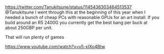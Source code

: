https://twitter.com/Tanukitsune/status/1145436303464513537 @Tanukitsune I went through this at the beginning of this year when I needed a bunch of cheap PCs with reasonable GPUs for an art install. If you build around an R5 2400G you currently get the best bang per buck at about 250GBP per unit.

That will run plenty of games

https://www.youtube.com/watch?v=v5-xIXo4Btw